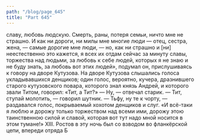 ```yaml
---
path: "/blog/page_645"
title: "Part 645"
---
```


славу, любовь людскую. Смерть, раны, потеря семьи, ничто мне не страшно. И как ни дороги, ни милы мне многие люди — отец, сестра, жена, — самые дорогие мне люди, — но, как ни страшно и [ни] неестественно это кажется, я всех их отдам сейчас за минуту славы, торжества над людьми, за любовь к себе людей, которых я не знаю и не буду знать, за любовь вот этих людей», подумал он, прислушиваясь к говору на дворе Кутузова. На дворе Кутузова слышались голоса укладывавшихся денщиков; один голос, вероятно, кучера, дразнившего старого кутузовского повара, которого знал князь Андрей, и которого звали Титом, говорил: «Тит, а Тит?»
— Ну, — отвечал старик.
— Тит, ступай молотить, — говорил шутник.
— Тьфу, ну те к чорту, — раздавался голос, покрываемый хохотом денщиков и слуг.
«И всё-таки я люблю и дорожу только торжеством над всеми ими, дорожу этою таинственною силой и славой, которая вот тут надо мной носится в этом тумане!»
XIII.
Ростов в эту ночь был со взводом во фланкёрской цепи, впереди отряда Б
